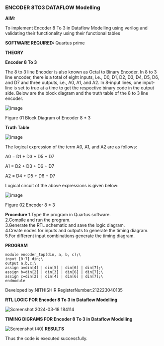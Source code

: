 ### ENCODER 8TO3 DATAFLOW Modelling

**AIM:**

To implement  Encoder 8 To 3 in Dataflow Modelling using verilog and validating their functionality using their functional tables

**SOFTWARE REQUIRED:** Quartus prime

**THEORY**

**Encoder 8 To 3**

The 8 to 3 line Encoder is also known as Octal to Binary Encoder. In 8 to 3 line encoder, there is a total of eight inputs, i.e., D0, D1, D2, D3, D4, D5, D6, and D7 and three outputs, i.e., A0, A1, and A2. In 8-input lines, one input-line is set to true at a time to get the respective binary code in the output side. Below are the block diagram and the truth table of the 8 to 3 line encoder.

![image](https://github.com/naavaneetha/ENCODER8TO3DATAFLOW/assets/154305477/0bc242c1-eb9e-4c47-afe5-30428470efc3)

Figure 01  Block Diagram of Encoder 8 * 3

**Truth Table**

![image](https://github.com/naavaneetha/ENCODER8TO3DATAFLOW/assets/154305477/35496b14-ae6e-4cd1-9abd-d6736b576575)

The logical expression of the term A0, A1, and A2 are as follows:

A0 = D1 + D3 + D5 + D7

A1 = D2 + D3 + D6 + D7

A2 = D4 + D5 + D6 + D7

Logical circuit of the above expressions is given below:

![image](https://github.com/naavaneetha/ENCODER8TO3DATAFLOW/assets/154305477/95acaee6-c873-4c75-89eb-ef09fb158053)

Figure 02  Encoder 8 * 3

**Procedure**
1.Type the program in Quartus software.\
2.Compile and run the program.\
3.Generate the RTL schematic and save the logic diagram.\
4.Create nodes for inputs and outputs to generate the timing diagram.\
5.For different input combinations generate the timing diagram.

**PROGRAM**
```
module encoder_top(din, a, b, c);\
input [0:7] din;\
output a,b,c;\
assign a=din[4] | din[5] | din[6] | din[7];\ 
assign b=din[2] | din[3] | din[6] | din[7];\
assign c=din[2] | din[4] | din[6] | din[7];\
endmodule
```

Developed by:NITHISH R
RegisterNumber:212223040135


**RTL LOGIC FOR Encoder 8 To 3 in Dataflow Modelling**


![Screenshot 2024-03-18 184114](https://github.com/23005672/ENCODER8TO3DATAFLOW/assets/138971519/cf69d021-d760-4687-8f4a-662494b8aa55)

**TIMING DIGRAMS FOR Encoder 8 To 3 in Dataflow Modelling**

![Screenshot (40)](https://github.com/23005672/ENCODER8TO3DATAFLOW/assets/138971519/f8c32fd4-98f5-42e1-83cf-18ab7527e131)
**RESULTS**

Thus the code is executed successfully.



